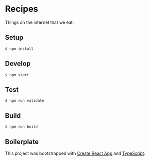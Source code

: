 # Recipes

Things on the internet that we eat.

## Setup

`$ npm install`

## Develop

`$ npm start`

## Test

`$ npm run validate`

## Build

`$ npm run build`

## Boilerplate

This project was bootstrapped with [Create React App](https://github.com/facebook/create-react-app) and [TypeScript](https://create-react-app.dev/docs/adding-typescript/).
